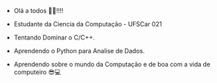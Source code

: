 
- Olá a todos  👋👋!!!!

- Estudante da Ciencia da Computação - UFSCar 021

- Tentando Dominar o C/C++.
- Aprendendo o Python para Analise de Dados.


- Aprendendo sobre o mundo da Computação e  de boa com a vida de computeiro 😎💻
